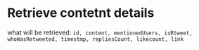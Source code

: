 # Retrieve contetnt details

 what will be retrieved: 
`id, content, mentionedUsers, isRtweet, whoWasRetweeted, timestmp, repliesCount, likecount, link`